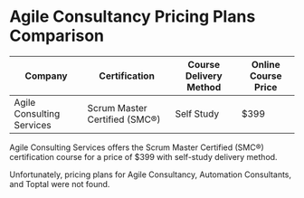 # Agile Consultancy Pricing Plans Comparison

| Company | Certification | Course Delivery Method | Online Course Price |
|---------|---------------|------------------------|---------------------|
| Agile Consulting Services | Scrum Master Certified (SMC®) | Self Study | $399 |

Agile Consulting Services offers the Scrum Master Certified (SMC®) certification course for a price of $399 with self-study delivery method.

Unfortunately, pricing plans for Agile Consultancy, Automation Consultants, and Toptal were not found.